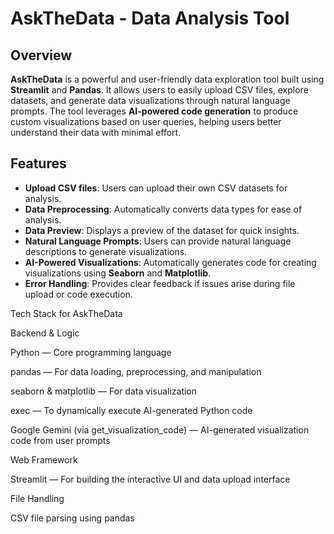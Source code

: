 # AskTheData - Data Analysis Tool

## Overview

**AskTheData** is a powerful and user-friendly data exploration tool built using **Streamlit** and **Pandas**. It allows users to easily upload CSV files, explore datasets, and generate data visualizations through natural language prompts. The tool leverages **AI-powered code generation** to produce custom visualizations based on user queries, helping users better understand their data with minimal effort.

## Features

- **Upload CSV files**: Users can upload their own CSV datasets for analysis.
- **Data Preprocessing**: Automatically converts data types for ease of analysis.
- **Data Preview**: Displays a preview of the dataset for quick insights.
- **Natural Language Prompts**: Users can provide natural language descriptions to generate visualizations.
- **AI-Powered Visualizations**: Automatically generates code for creating visualizations using **Seaborn** and **Matplotlib**.
- **Error Handling**: Provides clear feedback if issues arise during file upload or code execution.

Tech Stack for AskTheData

Backend & Logic

Python — Core programming language

pandas — For data loading, preprocessing, and manipulation

seaborn & matplotlib — For data visualization

exec — To dynamically execute AI-generated Python code

Google Gemini (via get_visualization_code) — AI-generated visualization code from user prompts

 Web Framework

Streamlit — For building the interactive UI and data upload interface

File Handling

CSV file parsing using pandas
